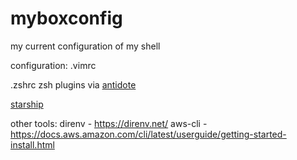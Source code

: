 # myboxconfig
my current configuration of my shell

configuration:
.vimrc 

.zshrc 
zsh plugins via [antidote](https://github.com/mattmc3/antidote)

[starship](https://starship.rs/guide/#%F0%9F%9A%80-installation)

other tools:
direnv - https://direnv.net/ 
aws-cli - https://docs.aws.amazon.com/cli/latest/userguide/getting-started-install.html
